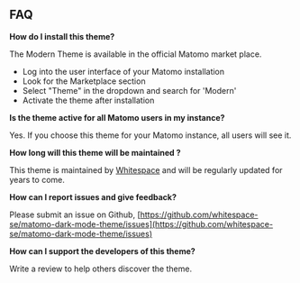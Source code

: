 ## FAQ

**How do I install this theme?**

The Modern Theme is available in the official Matomo market place.

- Log into the user interface of your Matomo installation
- Look for the Marketplace section
- Select "Theme" in the dropdown and search for 'Modern'
- Activate the theme after installation

**Is the theme active for all Matomo users in my instance?**

Yes. If you choose this theme for your Matomo instance, all users will see it.

**How long will this theme will be maintained ?**

This theme is maintained by [Whitespace](https://whitespace.se) and will be regularly updated for years to come.

**How can I report issues and give feedback?**

Please submit an issue on Github, [https://github.com/whitespace-se/matomo-dark-mode-theme/issues](https://github.com/whitespace-se/matomo-dark-mode-theme/issues)

**How can I support the developers of this theme?**

Write a review to help others discover the theme.

